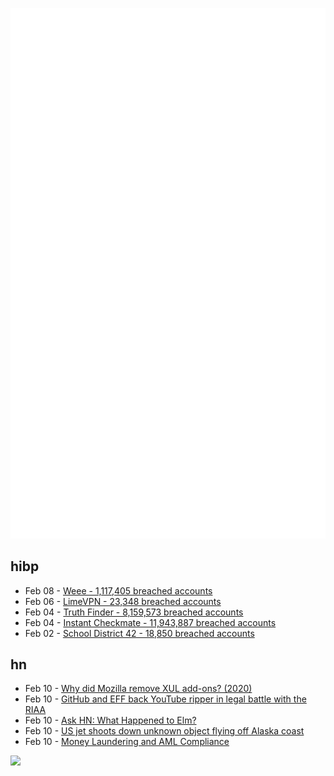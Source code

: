 ![Metrics](https://raw.githubusercontent.com/phixion/phixion/master/metrics.svg)

## hibp

<!--
for https://github.com/phixion/phixion/blob/main/.github/workflows/feeds.yml
-->
<!--START_SECTION:haveibeenpwnd-->
- Feb 08 - [Weee - 1,117,405 breached accounts](https://haveibeenpwned.com/PwnedWebsites#Weee)
- Feb 06 - [LimeVPN - 23,348 breached accounts](https://haveibeenpwned.com/PwnedWebsites#LimeVPN)
- Feb 04 - [Truth Finder - 8,159,573 breached accounts](https://haveibeenpwned.com/PwnedWebsites#TruthFinder)
- Feb 04 - [Instant Checkmate - 11,943,887 breached accounts](https://haveibeenpwned.com/PwnedWebsites#InstantCheckmate)
- Feb 02 - [School District 42 - 18,850 breached accounts](https://haveibeenpwned.com/PwnedWebsites#SchoolDistrict42)
<!--END_SECTION:haveibeenpwnd-->

## hn

<!--
for https://github.com/phixion/phixion/blob/main/.github/workflows/feeds.yml
-->
<!--START_SECTION:hn-->
- Feb 10 - [Why did Mozilla remove XUL add-ons? (2020)](https://yoric.github.io/post/why-did-mozilla-remove-xul-addons/)
- Feb 10 - [GitHub and EFF back YouTube ripper in legal battle with the RIAA](https://torrentfreak.com/github-and-eff-back-youtube-ripper-in-legal-battle-with-the-riaa-230210/)
- Feb 10 - [Ask HN: What Happened to Elm?](https://news.ycombinator.com/item?id=34746161)
- Feb 10 - [US jet shoots down unknown object flying off Alaska coast](https://apnews.com/article/pentagon-shoots-down-unknown-flying-object-175f9078d1df36e392b2956ba771001e)
- Feb 10 - [Money Laundering and AML Compliance](https://www.bitsaboutmoney.com/archive/money-laundering-and-aml-compliance/)
<!--END_SECTION:hn-->

<!--
for https://yhype.me
-->
![](https://hit.yhype.me/github/profile?user_id=13013670)
